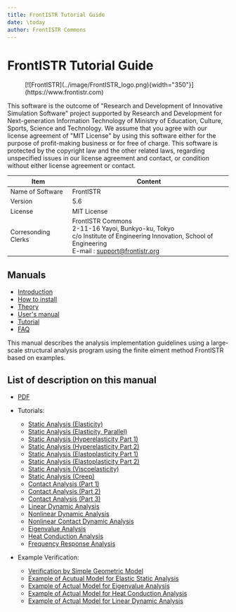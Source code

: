 ```yaml
---
title: FrontISTR Tutorial Guide
date: \today
author: FrontISTR Commons
---
```

<!-- 表記は FrontISTR ver. 0.0 で統一します -->
# FrontISTR Tutorial Guide

<figure markdown>
  [![FrontISTR](../image/FrontISTR_logo.png){width="350"}](https://www.frontistr.com)
</figure>

This software is the outcome of "Research and Development of Innovative Simulation Software" project supported by Research and Development for Next-generation Information Technology of Ministry of Education, Culture, Sports, Science and Technology. We assume that you agree with our license agreement of "MIT License" by using this software either for the purpose of profit-making business or for free of charge. This software is protected by the copyright law and the other related laws, regarding unspecified issues in our license agreement and contact, or condition without either license agreement or contact.


| Item                | Content                                                        |
|---------------------|----------------------------------------------------------------|
| Name of Software    | FrontISTR                                                      |
| Version             | 5.6                                                          |
| License             | MIT License                                                    |
| Corresonding Clerks | FrontISTR Commons<br>2-11-16 Yayoi, Bunkyo-ku, Tokyo<br>c/o Institute of Engineering Innovation, School of Engineering<br>E-mail : support@frontistr.org |

## Manuals

  - [Introduction](../intro/index.md)
  - [How to install](../install/index.md)
  - [Theory](../theory/index.md)
  - [User's manual](../analysis/index.md)
  - [Tutorial](../tutorial/index.md)
  - [FAQ](../faq/index.md)

<!-- ここまでテンプレート -->

This manual describes the analysis implementation guidelines using a large-scale structural analysis program using the finite elment method FrontISTR based on examples.

## List of description on this manual

- [PDF](tutorial_en.pdf)

- Tutorials:
    - [Static Analysis (Elasticity)](tutorial_01.md)
    - [Static Analysis (Elasticity, Parallel)](tutorial_02.md)
    - [Static Analysis (Hyperelasticity Part 1)](tutorial_03.md)
    - [Static Analysis (Hyperelasticity Part 2)](tutorial_04.md)
    - [Static Analysis (Elastoplasticity Part 1)](tutorial_05.md)
    - [Static Analysis (Elastoplasticity Part 2)](tutorial_06.md)
    - [Static Analysis (Viscoelasticity)](tutorial_07.md)
    - [Static Analysis (Creep)](tutorial_08.md)
    - [Contact Analysis (Part 1)](tutorial_09.md)
    - [Contact Analysis (Part 2)](tutorial_10.md)
    - [Contact Analysis (Part 3)](tutorial_11.md)
    - [Linear Dynamic Analysis](tutorial_12.md)
    - [Nonlinear Dynamic Analysis](tutorial_13.md)
    - [Nonlinear Contact Dynamic Analysis](tutorial_14.md)
    - [Eigenvalue Analysis](tutorial_15.md)
    - [Heat Conduction Analysis](tutorial_16.md)
    - [Frequency Response Analysis](tutorial_17.md)
- Example Verification:
    - [Verification by Simple Geometric Model](example_01.md)
    - [Example of Acutual Model for Elastic Static Analysis](example_02.md)
    - [Example of Actual Model for Eigenvalue Analysis](example_03.md)
    - [Example of Actual Model for Heat Conduction Analysis](example_04.md)
    - [Example of Actual Model for Linear Dynamic Analysis](example_05.md)


